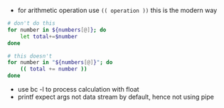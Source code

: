 * for arithmetic operation use ``(( operation ))`` this is the modern way
```bash
# don't do this
for number in ${numbers[@]}; do
    let total+=$number
done
```
```bash
# this doesn't
for number in "${numbers[@]}"; do
    (( total += number ))
done
```

* use bc -l to process calculation with float
* printf expect args not data stream by default, hence not using pipe